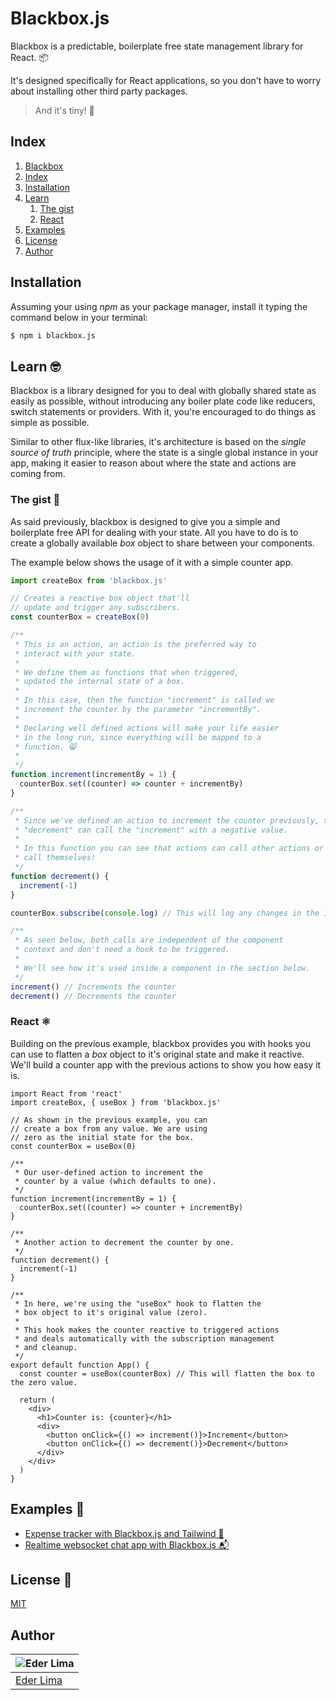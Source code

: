 # Blackbox.js

Blackbox is a predictable, boilerplate free state management library for React. 📦

It's designed specifically for React applications, so you don't have to worry about installing other third party packages.

> And it's tiny! 🤏

## Index

1. [Blackbox](#blackboxjs)
2. [Index](#index)
3. [Installation](#installation)
4. [Learn](#learn)
   1. [The gist](#the-gist)
   2. [React](#react-⚛️)
5. [Examples](#examples-📔)
6. [License](#license-💼)
7. [Author](#author)

## Installation

Assuming your using _npm_ as your package manager, install it typing the command below in your terminal:

```sh
$ npm i blackbox.js
```

## Learn 🤓

Blackbox is a library designed for you to deal with globally shared state as easily as possible, without introducing any boiler plate code like reducers, switch statements or providers. With it, you're encouraged to do things as simple as possible.

Similar to other flux-like libraries, it's architecture is based on the _single source of truth_ principle, where the state is a single global instance in your app, making it easier to reason about where the state and actions are coming from.

### The gist 🧠

As said previously, blackbox is designed to give you a simple and boilerplate free API for dealing with your state. All you have to do is to create a globally available _box_ object to share between your components.

The example below shows the usage of it with a simple counter app.

```typescript
import createBox from 'blackbox.js'

// Creates a reactive box object that'll
// update and trigger any subscribers.
const counterBox = createBox(0)

/**
 * This is an action, an action is the preferred way to
 * interact with your state.
 *
 * We define them as functions that when triggered,
 * updated the internal state of a box.
 *
 * In this case, then the function "increment" is called we
 * increment the counter by the parameter "incrementBy".
 *
 * Declaring well defined actions will make your life easier
 * in the long run, since everything will be mapped to a
 * function. 😸
 *
 */
function increment(incrementBy = 1) {
  counterBox.set((counter) => counter + incrementBy)
}

/**
 * Since we've defined an action to increment the counter previously, the
 * "decrement" can call the "increment" with a negative value.
 *
 * In this function you can see that actions can call other actions or either
 * call themselves!
 */
function decrement() {
  increment(-1)
}

counterBox.subscribe(console.log) // This will log any changes in the internal box state for us.

/**
 * As seen below, both calls are independent of the component
 * context and don't need a hook to be triggered.
 *
 * We'll see how it's used inside a component in the section below.
 */
increment() // Increments the counter
decrement() // Decrements the counter
```

### React ⚛️

Building on the previous example, blackbox provides you with hooks you can use to flatten a _box_ object to it's original state and make it reactive. We'll build a counter app with the previous actions to show you how easy it is.

```tsx
import React from 'react'
import createBox, { useBox } from 'blackbox.js'

// As shown in the previous example, you can
// create a box from any value. We are using
// zero as the initial state for the box.
const counterBox = useBox(0)

/**
 * Our user-defined action to increment the
 * counter by a value (which defaults to one).
 */
function increment(incrementBy = 1) {
  counterBox.set((counter) => counter + incrementBy)
}

/**
 * Another action to decrement the counter by one.
 */
function decrement() {
  increment(-1)
}

/**
 * In here, we're using the "useBox" hook to flatten the
 * box object to it's original value (zero).
 *
 * This hook makes the counter reactive to triggered actions
 * and deals automatically with the subscription management
 * and cleanup.
 */
export default function App() {
  const counter = useBox(counterBox) // This will flatten the box to the zero value.

  return (
    <div>
      <h1>Counter is: {counter}</h1>
      <div>
        <button onClick={() => increment()}>Increment</button>
        <button onClick={() => decrement()}>Decrement</button>
      </div>
    </div>
  )
}
```

## Examples 📔

- [Expense tracker with Blackbox.js and Tailwind 🍃](https://github.com/asynched/blackbox-expense-tracker)
- [Realtime websocket chat app with Blackbox.js 📬](https://github.com/asynched/websocket-chat-app)

## License 💼

[MIT](https://github.com/asynched/blackbox.js/blob/master/LICENSE)

## Author

| ![Eder Lima](https://github.com/asynched.png?size=100) |
| ------------------------------------------------------ |
| [Eder Lima](https://github.com/asynched)               |
